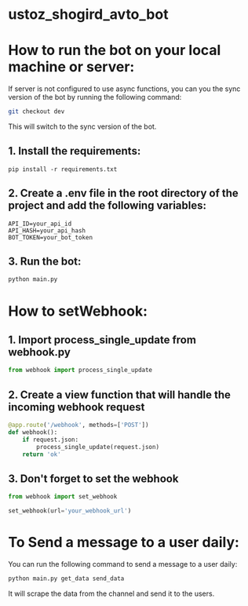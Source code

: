 # ustoz_shogird_avto_bot


# How to run the bot on your local machine or server:
If server is not configured to use async functions, you can you the sync version of the bot by running the following command:
```bash
git checkout dev
```
This will switch to the sync version of the bot.
## 1. Install the requirements:
```
pip install -r requirements.txt
```
## 2. Create a .env file in the root directory of the project and add the following variables:
```
API_ID=your_api_id
API_HASH=your_api_hash
BOT_TOKEN=your_bot_token
```
## 3. Run the bot:
```bash
python main.py
```

# How to setWebhook:

## 1. Import process_single_update from webhook.py
```python
from webhook import process_single_update
```

## 2. Create a view function that will handle the incoming webhook request
```python
@app.route('/webhook', methods=['POST'])
def webhook():
    if request.json:
        process_single_update(request.json)
    return 'ok'
```
## 3. Don't forget to set the webhook
```python
from webhook import set_webhook

set_webhook(url='your_webhook_url')
```

# To Send a message to a user daily:
You can run the following command to send a message to a user daily:
```bash
python main.py get_data send_data
```
It will scrape the data from the channel and send it to the users.